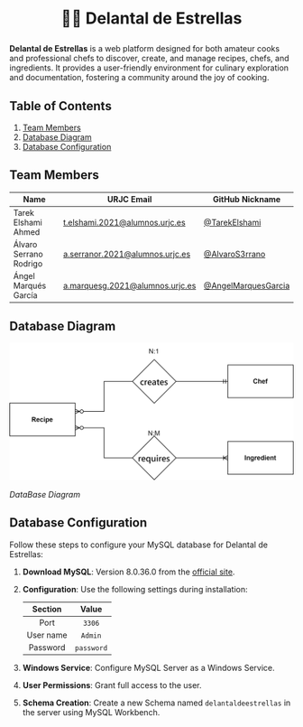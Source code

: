 # <p align="center">👨‍🍳 Delantal de Estrellas</p>

**Delantal de Estrellas** is a web platform designed for both amateur cooks and professional chefs to discover, create, and manage recipes, chefs, and ingredients. It provides a user-friendly environment for culinary exploration and documentation, fostering a community around the joy of cooking.

## Table of Contents

1. [Team Members](#team-members)
2. [Database Diagram](#database-diagram)
3. [Database Configuration](#database-configuration)

## Team Members

| Name                  | URJC Email                        | GitHub Nickname              |
|-----------------------|-----------------------------------|------------------------------|
| Tarek Elshami Ahmed   | t.elshami.2021@alumnos.urjc.es    | [@TarekElshami](https://github.com/TarekElshami) |
| Álvaro Serrano Rodrigo| a.serranor.2021@alumnos.urjc.es   | [@AlvaroS3rrano](https://github.com/AlvaroS3rrano) |
| Ángel Marqués García  | a.marquesg.2021@alumnos.urjc.es   | [@AngelMarquesGarcia](https://github.com/AngelMarquesGarcia) |

## Database Diagram
![Database Diagram](Database%20design.svg)

*DataBase Diagram*

## Database Configuration

Follow these steps to configure your MySQL database for Delantal de Estrellas:

1. **Download MySQL**: Version 8.0.36.0 from the [official site](https://dev.mysql.com/downloads/installer/).
2. **Configuration**: Use the following settings during installation:
   
   | Section    | Value      |
   | :--------: | :--------: |
   | Port       | `3306`     |
   | User name  | `Admin`    |
   | Password   | `password` |

3. **Windows Service**: Configure MySQL Server as a Windows Service.
4. **User Permissions**: Grant full access to the user.
5. **Schema Creation**: Create a new Schema named `delantaldeestrellas` in the server using MySQL Workbench.
